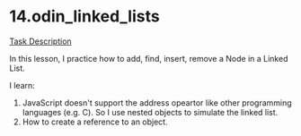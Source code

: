 # 14.odin_linked_lists

[Task Description](https://www.theodinproject.com/lessons/javascript-linked-lists)

In this lesson, I practice how to add, find, insert, remove a Node in a Linked List.

I learn:

1. JavaScript doesn't support the address opeartor like other programming languages (e.g. C). So I use nested objects to simulate the linked list.
2. How to create a reference to an object.
